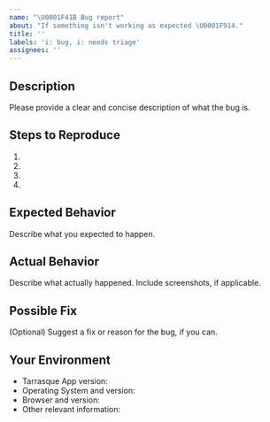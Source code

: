 ```yaml
---
name: "\U0001F41B Bug report"
about: "If something isn't working as expected \U0001F914."
title: ''
labels: 'i: bug, i: needs triage'
assignees: ''
---
```


## Description

Please provide a clear and concise description of what the bug is.

## Steps to Reproduce

1.
2.
3.
4.

## Expected Behavior

Describe what you expected to happen.

## Actual Behavior

Describe what actually happened. Include screenshots, if applicable.

## Possible Fix

(Optional) Suggest a fix or reason for the bug, if you can.

## Your Environment

- Tarrasque App version:
- Operating System and version:
- Browser and version:
- Other relevant information:
